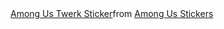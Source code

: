 <!-- [![Watch the video](https://img.youtube.com/vi/qKFuQakKlDU/maxresdefault.jpg)](https://www.youtube.com/watch?v=qKFuQakKlDU?autoplay=1) -->
<div class="tenor-gif-embed" data-postid="19401653" data-share-method="host" data-aspect-ratio="1" data-width="100%"><a href="https://tenor.com/view/among-us-twerk-cursed-funny-as-hell-funny-gif-19401653">Among Us Twerk Sticker</a>from <a href="https://tenor.com/search/among+us-stickers">Among Us Stickers</a></div> <script type="text/javascript" async src="https://tenor.com/embed.js"></script>
